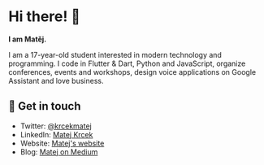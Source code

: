 # Hi there! 👋
**I am Matěj.**

I am a 17-year-old student interested in modern technology and programming. I code in Flutter & Dart, Python and JavaScript, organize conferences, events and workshops, design voice applications on Google Assistant and love business.

## 💬 Get in touch

- Twitter: [@krcekmatej](https://twitter.com/krcekmatej)
- LinkedIn: [Matej Krcek](https://www.linkedin.com/in/matejkrcek/)
- Website: [Matej's website](https://www.matejkrcek.com/)
- Blog: [Matej on Medium](https://medium.com/@matej_47379)

